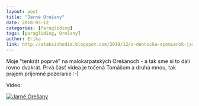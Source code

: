```yaml
---
layout: post
title: "Jarné Orešany"
date: 2018-05-12
categories: [Paragliding]
tags: [paragliding, Orešany]
author: Erika
link: http://ataksichodim.blogspot.com/2018/12/z-dennicka-spomienok-jarne-oresany.html
---
```


Moje "tenkrát poprvé" na malokarpatských Orešanoch - a tak sme si to dali rovno dvakrát. Prvá časť videa je točená Tomášom a druhá mnou, tak prajem príjemné pozeranie :-)

Video:

[![Jarné Orešany](https://img.youtube.com/vi/59iii4TGC_A/0.jpg)](https://www.youtube.com/watch?v=59iii4TGC_A)
